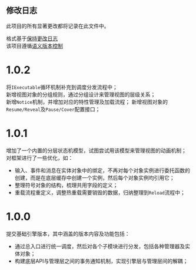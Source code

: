 ## 修改日志
此项目的所有显著更改都将记录在此文件中。  

格式基于[保持更改日志](https://keepachangelog.com/en/1.0.0/)  
该项目遵循[语义版本控制](https://semver.org/spec/v2.0.0.html)  

# 1.0.2
将`IExecutable`循环机制补充到调度分发流程中；  
新增视图对象的分组规则，通过分组设计来管理视图的层级关系；  
新增`Notice`机制，并增加对应的特性管理及加载流程；
新增视图对象的`Resume/Reveal`及`Pause/Cover`配置接口；

# 1.0.1
增加了一个内置的分层状态机模型，试图尝试用该模型来管理视图的动画机制；  
对框架进行了一些优化，如：
- 输入、事件和消息在实体对象中的绑定，不再对每个对象实例进行委托函数的创建，而是在底层缓存中创建一个实例，然后每个对象实例均引用它；
- 整理符号对象的结构，梳理共用字段的定义；
- 重载流程重定义，调整热重载需要销毁的数据，归纳整理到`Reload`流程中；

# 1.0.0
提交基础引擎版本，其中涵盖的版本内容及功能包括：
- 通过总入口进行统一调度，然后对各个子模块进行分发，包括各种管理器及实体对象；
- 构建底层API与管理层之间的事务通知机制，实现引擎层与管理层间的解耦；
